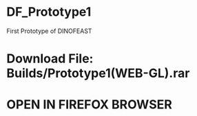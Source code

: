 # DF_Prototype1
First Prototype of DINOFEAST

# **Download File:** Builds/Prototype1(WEB-GL).rar
# **OPEN IN FIREFOX BROWSER**
